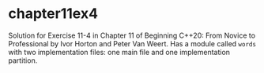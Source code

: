 # chapter11ex4
Solution for Exercise 11-4 in Chapter 11 of Beginning C++20: From Novice to Professional by Ivor Horton and Peter Van Weert.  Has a module called `words` with two implementation files: one main file and one implementation partition.
